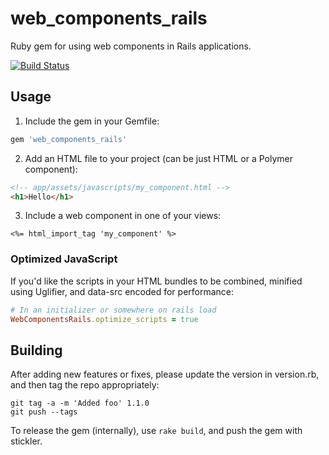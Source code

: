 # web_components_rails
Ruby gem for using web components in Rails applications.

[![Build Status](https://travis-ci.org/uniite/web-components-rails.svg)](https://travis-ci.org/uniite/web-components-rails) 

## Usage
1. Include the gem in your Gemfile:
```ruby
gem 'web_components_rails'
```
2. Add an HTML file to your project (can be just HTML or a Polymer component):
```html
<!-- app/assets/javascripts/my_component.html -->
<h1>Hello</h1>
```
3. Include a web component in one of your views:
```erb
<%= html_import_tag 'my_component' %>
```

### Optimized JavaScript

If you'd like the scripts in your HTML bundles to be combined, minified using Uglifier, and data-src encoded for performance:

```ruby
# In an initializer or somewhere on rails load
WebComponentsRails.optimize_scripts = true
```

## Building

After adding new features or fixes, please update the version in version.rb, and then tag the repo appropriately:

```
git tag -a -m 'Added foo' 1.1.0
git push --tags
```

To release the gem (internally), use `rake build`, and push the gem with stickler.
